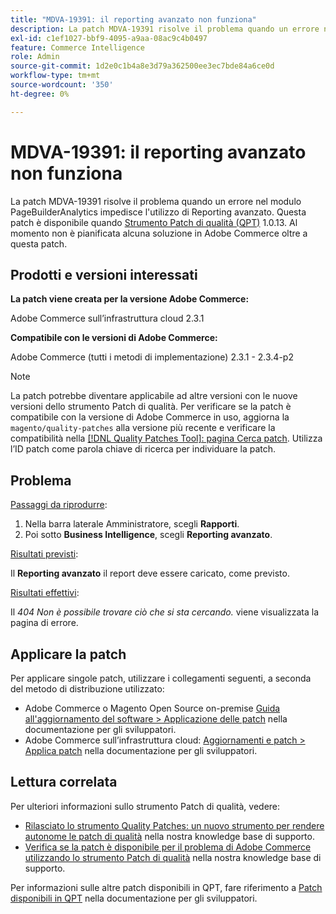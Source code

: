 ```yaml
---
title: "MDVA-19391: il reporting avanzato non funziona"
description: La patch MDVA-19391 risolve il problema quando un errore nel modulo PageBuilderAnalytics impedisce l'utilizzo di Reporting avanzato. Questa patch è disponibile quando è installato [Quality Patches Tool (QPT)](https://devdocs.magento.com/guides/v2.4/comp-mgr/patching.html#mqp) 1.0.13. Al momento non è pianificata alcuna soluzione in Adobe Commerce oltre a questa patch.
exl-id: c1ef1027-bbf9-4095-a9aa-08ac9c4b0497
feature: Commerce Intelligence
role: Admin
source-git-commit: 1d2e0c1b4a8e3d79a362500ee3ec7bde84a6ce0d
workflow-type: tm+mt
source-wordcount: '350'
ht-degree: 0%

---
```


# MDVA-19391: il reporting avanzato non funziona

La patch MDVA-19391 risolve il problema quando un errore nel modulo PageBuilderAnalytics impedisce l&#39;utilizzo di Reporting avanzato. Questa patch è disponibile quando [Strumento Patch di qualità (QPT)](https://devdocs.magento.com/guides/v2.4/comp-mgr/patching.html#mqp) 1.0.13. Al momento non è pianificata alcuna soluzione in Adobe Commerce oltre a questa patch.

## Prodotti e versioni interessati

**La patch viene creata per la versione Adobe Commerce:**

Adobe Commerce sull’infrastruttura cloud 2.3.1

**Compatibile con le versioni di Adobe Commerce:**

Adobe Commerce (tutti i metodi di implementazione) 2.3.1 - 2.3.4-p2

>[!NOTE]
>
>La patch potrebbe diventare applicabile ad altre versioni con le nuove versioni dello strumento Patch di qualità. Per verificare se la patch è compatibile con la versione di Adobe Commerce in uso, aggiorna la `magento/quality-patches` alla versione più recente e verificare la compatibilità nella [[!DNL Quality Patches Tool]: pagina Cerca patch](https://devdocs.magento.com/quality-patches/tool.html#patch-grid). Utilizza l’ID patch come parola chiave di ricerca per individuare la patch.

## Problema

<u>Passaggi da riprodurre</u>:

1. Nella barra laterale Amministratore, scegli **Rapporti**.
1. Poi sotto **Business Intelligence**, scegli **Reporting avanzato**.

<u>Risultati previsti</u>:

Il **Reporting avanzato** il report deve essere caricato, come previsto.

<u>Risultati effettivi</u>:

Il *404 Non è possibile trovare ciò che si sta cercando.* viene visualizzata la pagina di errore.

## Applicare la patch

Per applicare singole patch, utilizzare i collegamenti seguenti, a seconda del metodo di distribuzione utilizzato:

* Adobe Commerce o Magento Open Source on-premise [Guida all&#39;aggiornamento del software > Applicazione delle patch](https://devdocs.magento.com/guides/v2.4/comp-mgr/patching/mqp.html) nella documentazione per gli sviluppatori.
* Adobe Commerce sull’infrastruttura cloud: [Aggiornamenti e patch > Applica patch](https://devdocs.magento.com/cloud/project/project-patch.html) nella documentazione per gli sviluppatori.

## Lettura correlata

Per ulteriori informazioni sullo strumento Patch di qualità, vedere:

* [Rilasciato lo strumento Quality Patches: un nuovo strumento per rendere autonome le patch di qualità](/help/announcements/adobe-commerce-announcements/magento-quality-patches-released-new-tool-to-self-serve-quality-patches.md) nella nostra knowledge base di supporto.
* [Verifica se la patch è disponibile per il problema di Adobe Commerce utilizzando lo strumento Patch di qualità](/help/support-tools/patches-available-in-qpt-tool/check-patch-for-magento-issue-with-magento-quality-patches.md) nella nostra knowledge base di supporto.

Per informazioni sulle altre patch disponibili in QPT, fare riferimento a [Patch disponibili in QPT](https://devdocs.magento.com/quality-patches/tool.html#patch-grid) nella documentazione per gli sviluppatori.
